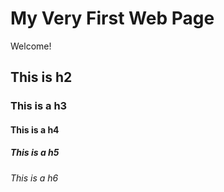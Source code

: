 # My Very First Web Page

Welcome!

## This is h2

### This is a h3

#### This is a h4

##### This is a h5

###### This is a h6

